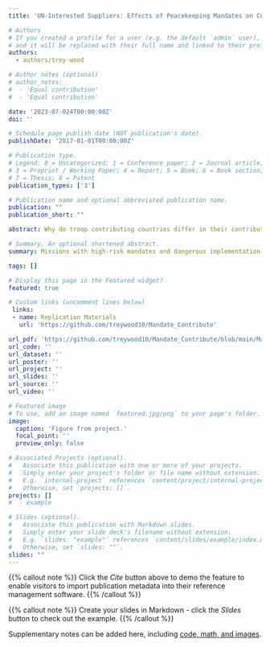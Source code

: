 ```yaml
---
title: 'UN-Interested Suppliers: Effects of Peacekeeping Mandates on Contributions'

# Authors
# If you created a profile for a user (e.g. the default `admin` user), write the username (folder name) here
# and it will be replaced with their full name and linked to their profile.
authors:
  - authors/trey-wood

# Author notes (optional)
# author_notes:
#  - 'Equal contribution'
#  - 'Equal contribution'

date: '2023-07-024T00:00:00Z'
doi: ''

# Schedule page publish date (NOT publication's date).
publishDate: '2017-01-01T00:00:00Z'

# Publication type.
# Legend: 0 = Uncategorized; 1 = Conference paper; 2 = Journal article;
# 3 = Preprint / Working Paper; 4 = Report; 5 = Book; 6 = Book section;
# 7 = Thesis; 8 = Patent
publication_types: ['3']

# Publication name and optional abbreviated publication name.
publication: ""
publication_short: ""

abstract: Why do troop contributing countries differ in their contribution levels across missions? States that make contributions have the flexibility to select which missions their troops will join while retaining the authority to recall their troops. The literature notes that contributions are influenced by international and domestic factors, but it fails to explain how mission specific factors affect contributions. I argue that when mission mandates contain tasks that signal the potential for peacekeeper injury or death, states send smaller contributions to the risky mission, which is further exacerbated by increasingly dangerous conflict environments. Using the Tasks Assigned to Missions in their Mandates (TAMM) dataset, I find that states provide smaller contributions when mandates contain a large proportion of risky tasks, which becomes increasingly small as the conflict environment becomes more dangerous. This study demonstrates that states consider both mission mandates and conflict environments when contributing to United Nations peacekeeping operations.

# Summary. An optional shortened abstract.
summary: Missions with high-risk mandates and dangerous implementation conditions experience smaller troop contributions. 

tags: []

# Display this page in the Featured widget?
featured: true

# Custom links (uncomment lines below)
 links:
 - name: Replication Materials
   url: 'https://github.com/treywood10/Mandate_Contribute'

url_pdf: 'https://github.com/treywood10/Mandate_Contribute/blob/main/Mandate_Paper.pdf'
url_code: ''
url_dataset: ''
url_poster: ''
url_project: ''
url_slides: ''
url_source: ''
url_video: ''

# Featured image
# To use, add an image named `featured.jpg/png` to your page's folder.
image:
  caption: 'Figure from project.'
  focal_point: ''
  preview_only: false

# Associated Projects (optional).
#   Associate this publication with one or more of your projects.
#   Simply enter your project's folder or file name without extension.
#   E.g. `internal-project` references `content/project/internal-project/index.md`.
#   Otherwise, set `projects: []`.
projects: []
#  - example

# Slides (optional).
#   Associate this publication with Markdown slides.
#   Simply enter your slide deck's filename without extension.
#   E.g. `slides: "example"` references `content/slides/example/index.md`.
#   Otherwise, set `slides: ""`.
slides: ""
---
```


{{% callout note %}}
Click the _Cite_ button above to demo the feature to enable visitors to import publication metadata into their reference management software.
{{% /callout %}}

{{% callout note %}}
Create your slides in Markdown - click the _Slides_ button to check out the example.
{{% /callout %}}

Supplementary notes can be added here, including [code, math, and images](https://wowchemy.com/docs/writing-markdown-latex/).
